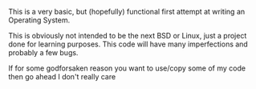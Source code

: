 This is a very basic, but (hopefully) functional first attempt at writing an Operating System.

This is obviously not intended to be the next BSD or Linux, just a project done for learning purposes. This code will have many imperfections and probably a few bugs.

If for some godforsaken reason you want to use/copy some of my code then go ahead I don't really care
